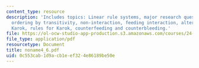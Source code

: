 ```yaml
---
content_type: resource
description: 'Includes topics: Linear rule systems, major research questions, non-interaction,
  ordering by transitivity, non-interaction, feeding interaction, alternations in
  Karok, rules for Karok, counterfeeding and counterbleeding.'
file: https://ol-ocw-studio-app-production.s3.amazonaws.com/courses/24-962-advanced-phonology-spring-2005/0c553cab1d9acb1eef324e86189be50e_noname4_6.pdf
file_type: application/pdf
resourcetype: Document
title: noname4_6.pdf
uid: 0c553cab-1d9a-cb1e-ef32-4e86189be50e
---
```

